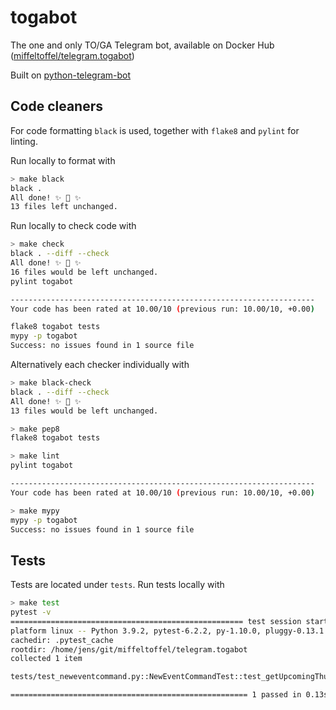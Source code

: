 # togabot

The one and only TO/GA Telegram bot, available on Docker Hub ([miffeltoffel/telegram.togabot](https://hub.docker.com/r/miffeltoffel/telegram.togabot/))

Built on [python-telegram-bot](https://github.com/python-telegram-bot/python-telegram-bot)

## Code cleaners

For code formatting `black` is used, together with `flake8` and `pylint` for linting.

Run locally to format with

```bash
> make black
black .
All done! ✨ 🍰 ✨
13 files left unchanged.

```

Run locally to check code with

```bash
> make check
black . --diff --check
All done! ✨ 🍰 ✨
16 files would be left unchanged.
pylint togabot

--------------------------------------------------------------------
Your code has been rated at 10.00/10 (previous run: 10.00/10, +0.00)

flake8 togabot tests
mypy -p togabot
Success: no issues found in 1 source file

```

Alternatively each checker individually with

```bash
> make black-check
black . --diff --check
All done! ✨ 🍰 ✨
13 files would be left unchanged.

> make pep8
flake8 togabot tests

> make lint
pylint togabot

--------------------------------------------------------------------
Your code has been rated at 10.00/10 (previous run: 10.00/10, +0.00)

> make mypy
mypy -p togabot
Success: no issues found in 1 source file

```

## Tests

Tests are located under `tests`. Run tests locally with

```bash
> make test
pytest -v
==================================================== test session starts ====================================================
platform linux -- Python 3.9.2, pytest-6.2.2, py-1.10.0, pluggy-0.13.1 -- /home/jens/git/miffeltoffel/telegram.togabot/venv/bin/python3
cachedir: .pytest_cache
rootdir: /home/jens/git/miffeltoffel/telegram.togabot
collected 1 item

tests/test_neweventcommand.py::NewEventCommandTest::test_getUpcomingThursdayDate PASSED                              [100%]

===================================================== 1 passed in 0.13s =====================================================

```

